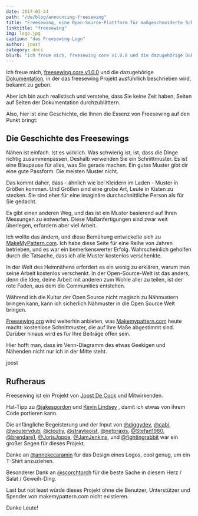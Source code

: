 ```yaml
---
date: 2017-03-24
path: "/de/blog/announcing-freesewing"
title: "Freesewing, eine Open-Source-Plattform für maßgeschneiderte Schnittmuster"
linktitle: "freesewing"
img: logo.jpg
caption: "das Freesewing-Logo"
author: joost
category: docs
blurb: "Ich freue mich, freesewing core v1.0.0 und die dazugehörige Dokumentation, in der das freesewing Projekt ausführlich beschrieben wird, bekannt zu geben."
---
```

Ich freue mich, [freesewing core v1.0.0](https://github.com/freesewing/core) 
und die dazugehörige [Dokumentation](/de/docs/), 
in der das freesewing Projekt ausführlich beschrieben wird, bekannt zu geben.

Aber ich bin auch realistisch und verstehe, dass Sie keine Zeit haben, Seiten auf Seiten der Dokumentation durchzublättern.

Also, hier ist eine Geschichte, die Ihnen die Essenz von Freesewing auf den Punkt bringt:

## Die Geschichte des Freesewings
Nähen ist einfach. Ist es wirklich. 
Was schwierig ist, ist, dass die Dinge richtig zusammenpassen. 
Deshalb verwenden Sie ein Schnittmuster. 
Es ist eine Blaupause für alles, was Sie gerade machen. 
Ein gutes Muster gibt dir eine gute Passform. Die meisten Muster nicht.

Das kommt daher, dass - ähnlich wie bei Kleidern im Laden - Muster in Größen kommen. 
Und Größen sind eine grobe Art, Leute in Kisten zu stecken. 
Sie sind eher für eine imaginäre durchschnittliche Person als für Sie gedacht.

Es gibt einen anderen Weg, und das ist ein Muster basierend auf Ihren Messungen zu entwerfen. 
Diese Maßanfertigungen sind zwar weit überlegen, erfordern aber viel Arbeit.

Ich wollte das ändern, und diese Bemühung entwickelte sich zu 
[MakeMyPattern.com](https://makemypattern.com/).
Ich habe diese Seite für eine Reihe von Jahren betrieben, und es war ein bemerkenswerter Erfolg. 
Wahrscheinlich geholfen durch die Tatsache, dass ich alle Muster kostenlos verschenkte.

In der Welt des Heimnähens erfordert es ein wenig zu erklären, warum man seine Arbeit kostenlos verschenkt. 
In der Open-Source-Welt ist das anders, denn die Idee, deine Arbeit mit anderen zum Wohle aller zu teilen, 
ist der rote Faden, aus dem die Communities entstehen.

Während ich die Kultur der Open Source nicht magisch zu Nähmustern bringen 
kann, kann ich sicherlich Nähmuster in die Open Source Welt bringen.

[Freesewing.org](https://freesewing.org/) 
wird weiterhin anbieten, was 
[Makemypattern.com](https://makemypattern.com/)
heute macht: 
kostenlose Schnittmuster, die auf Ihre Maße abgestimmt sind. Darüber hinaus wird es für Ihre Beiträge offen sein.

Hier hofft man, dass im Venn-Diagramm des etwas Geekigen und Nähenden nicht nur ich in der Mitte steht.

joost

## Rufheraus
Freesewing ist ein Projekt von 
[Joost De Cock](https://github.com/joostdecock)
und Mitwirkenden.

Hat-Tipp zu 
[@jakesgordon](https://github.com/jakesgordon)
und 
[Kevin Lindsey](http://www.kevlindev.com)
, damit ich etwas von ihrem Code portieren kann.
                
Die anfängliche Begeisterung und der Input von 
[@diggydev](https://github.com/diggydev),
[@cabi](https://github.com/cabi),
[@woutervdub](https://github.com/woutervdub),
[@cloutiy](https://github.com/cloutiy),
[@straytaoist](https://github.com/straytaoist),
[@netpraxis](https://github.com/netpraxis),
[@Stefan1960](https://github.com/Stefan1960),
[@brendare1](https://github.com/brendare1),
[@JorisJoppe](https://github.com/JorisJoppe),
[@JamJenkins](https://github.com/JamJenkins), und
[@fightingrabbit](https://github.com/fightingrabbit) 
war ein großer Segen für dieses Projekt.
               
Danke an 
[@annekecaramin](https://twitter.com/annekecaramin)
für das Design eines Logos, cool genug, um ein T-Shirt anzuziehen.

Besonderer Dank an 
[@scorchtorch](https://twitter.com/scorchtorch)
für die beste Sache in diesem Herz / Salat / Geweih-Ding.

Last but not least würde dieses Projekt ohne die Benutzer, Unterstützer und Spender von makemypattern.com nicht existieren.

Danke Leute!
